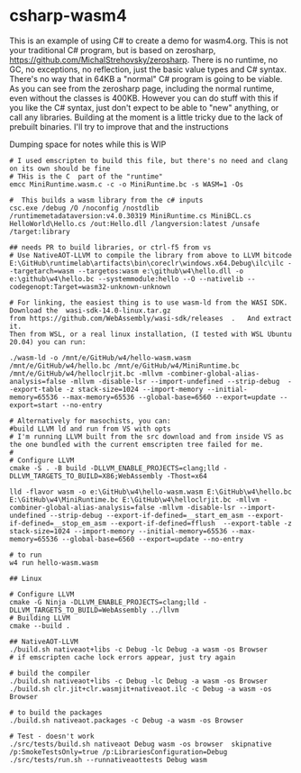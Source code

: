 # csharp-wasm4

This is an example of using C# to create a demo for wasm4.org.  This is not your traditional C# program, but is based on zerosharp, https://github.com/MichalStrehovsky/zerosharp.  There is no runtime, no GC, no exceptions, no reflection, just the basic value types and C# syntax.  There's no way that in 64KB a "normal" C# program is going to be viable.  As you can see from the zerosharp page, including the normal runtime, even without the classes is 400KB.  However you can do stuff with this if you like the C# syntax, just don't expect to be able to "new" anything, or call any libraries.  Building at the moment is a little tricky due to the lack of prebuilt binaries.  I'll try to improve that and the instructions

Dumping space for notes while this is WIP

```
# I used emscripten to build this file, but there's no need and clang on its own should be fine
# THis is the C  part of the "runtime"
emcc MiniRuntime.wasm.c -c -o MiniRuntime.bc -s WASM=1 -Os

#  This builds a wasm library from the c# inputs
csc.exe /debug /O /noconfig /nostdlib /runtimemetadataversion:v4.0.30319 MiniRuntime.cs MiniBCL.cs HelloWorld\Hello.cs /out:Hello.dll /langversion:latest /unsafe /target:library

## needs PR to build libraries, or ctrl-f5 from vs
# Use NativeAOT-LLVM to compile the library from above to LLVM bitcode
E:\GitHub\runtimelab\artifacts\bin\coreclr\windows.x64.Debug\ilc\ilc --targetarch=wasm --targetos:wasm e:\github\w4\hello.dll -o e:\github\w4\hello.bc --systemmodule:hello --O --nativelib --codegenopt:Target=wasm32-unknown-unknown

# For linking, the easiest thing is to use wasm-ld from the WASI SDK.  Download the  wasi-sdk-14.0-linux.tar.gz 
from https://github.com/WebAssembly/wasi-sdk/releases  .   And extract it.  
Then from WSL, or a real linux installation, (I tested with WSL Ubuntu 20.04) you can run:

./wasm-ld -o /mnt/e/GitHub/w4/hello-wasm.wasm /mnt/e/GitHub/w4/hello.bc /mnt/e/GitHub/w4/MiniRuntime.bc /mnt/e/GitHub/w4/helloclrjit.bc -mllvm -combiner-global-alias-analysis=false -mllvm -disable-lsr --import-undefined --strip-debug  --export-table -z stack-size=1024 --import-memory --initial-memory=65536 --max-memory=65536 --global-base=6560 --export=update --export=start --no-entry

# Alternatively for masochists, you can:
#build LLVM ld and run from VS with opts
# I'm running LLVM built from the src download and from inside VS as the one bundled with the current emscripten tree failed for me.
#
# Configure LLVM
cmake -S . -B build -DLLVM_ENABLE_PROJECTS=clang;lld -DLLVM_TARGETS_TO_BUILD=X86;WebAssembly -Thost=x64

lld -flavor wasm -o e:\GitHub\w4\hello-wasm.wasm E:\GitHub\w4\hello.bc E:\GitHub\w4\MiniRuntime.bc E:\GitHub\w4\helloclrjit.bc -mllvm -combiner-global-alias-analysis=false -mllvm -disable-lsr --import-undefined --strip-debug --export-if-defined=__start_em_asm --export-if-defined=__stop_em_asm --export-if-defined=fflush  --export-table -z stack-size=1024 --import-memory --initial-memory=65536 --max-memory=65536 --global-base=6560 --export=update --no-entry

# to run
w4 run hello-wasm.wasm

## Linux

# Configure LLVM
cmake -G Ninja -DLLVM_ENABLE_PROJECTS=clang;lld -DLLVM_TARGETS_TO_BUILD=WebAssembly ../llvm
# Building LLVM
cmake --build .

## NativeAOT-LLVM
./build.sh nativeaot+libs -c Debug -lc Debug -a wasm -os Browser
# if emscripten cache lock errors appear, just try again

# build the compiler
./build.sh nativeaot+libs -c Debug -lc Debug -a wasm -os Browser
./build.sh clr.jit+clr.wasmjit+nativeaot.ilc -c Debug -a wasm -os Browser

# to build the packages
./build.sh nativeaot.packages -c Debug -a wasm -os Browser

# Test - doesn't work
./src/tests/build.sh nativeaot Debug wasm -os browser  skipnative /p:SmokeTestsOnly=true /p:LibrariesConfiguration=Debug
./src/tests/run.sh --runnativeaottests Debug wasm

```

